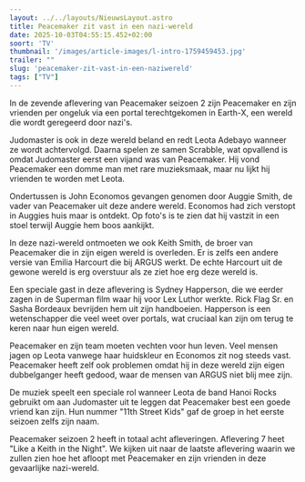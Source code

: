 ```yaml
---
layout: ../../layouts/NieuwsLayout.astro
title: Peacemaker zit vast in een nazi-wereld
date: 2025-10-03T04:55:15.452+02:00
soort: 'TV'
thumbnail: '/images/article-images/l-intro-1759459453.jpg'
trailer: ""
slug: 'peacemaker-zit-vast-in-een-naziwereld'
tags: ["TV"]
---
```


In de zevende aflevering van Peacemaker seizoen 2 zijn Peacemaker en zijn
vrienden per ongeluk via een portal terechtgekomen in Earth-X, een wereld die
wordt geregeerd door nazi's.

Judomaster is ook in deze wereld beland en redt Leota Adebayo wanneer ze wordt
achtervolgd. Daarna spelen ze samen Scrabble, wat opvallend is omdat Judomaster
eerst een vijand was van Peacemaker. Hij vond Peacemaker een domme man met rare
muzieksmaak, maar nu lijkt hij vrienden te worden met Leota.

Ondertussen is John Economos gevangen genomen door Auggie Smith, de vader van
Peacemaker uit deze andere wereld. Economos had zich verstopt in Auggies huis
maar is ontdekt. Op foto's is te zien dat hij vastzit in een stoel terwijl
Auggie hem boos aankijkt.

In deze nazi-wereld ontmoeten we ook Keith Smith, de broer van Peacemaker die in
zijn eigen wereld is overleden. Er is zelfs een andere versie van Emilia
Harcourt die bij ARGUS werkt. De echte Harcourt uit de gewone wereld is erg
overstuur als ze ziet hoe erg deze wereld is.

Een speciale gast in deze aflevering is Sydney Happerson, die we eerder zagen in
de Superman film waar hij voor Lex Luthor werkte. Rick Flag Sr. en Sasha
Bordeaux bevrijden hem uit zijn handboeien. Happerson is een wetenschapper die
veel weet over portals, wat cruciaal kan zijn om terug te keren naar hun eigen
wereld.

Peacemaker en zijn team moeten vechten voor hun leven. Veel mensen jagen op
Leota vanwege haar huidskleur en Economos zit nog steeds vast. Peacemaker heeft
zelf ook problemen omdat hij in deze wereld zijn eigen dubbelganger heeft
gedood, waar de mensen van ARGUS niet blij mee zijn.

De muziek speelt een speciale rol wanneer Leota de band Hanoi Rocks gebruikt om
aan Judomaster uit te leggen dat Peacemaker best een goede vriend kan zijn. Hun
nummer "11th Street Kids" gaf de groep in het eerste seizoen zelfs zijn naam.

Peacemaker seizoen 2 heeft in totaal acht afleveringen. Aflevering 7 heet "Like
a Keith in the Night". We kijken uit naar de laatste aflevering waarin we zullen
zien hoe het afloopt met Peacemaker en zijn vrienden in deze gevaarlijke
nazi-wereld.